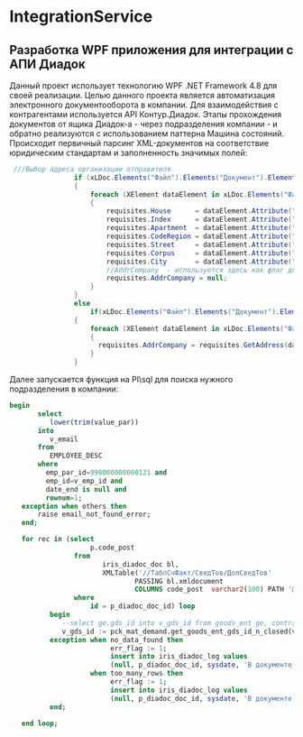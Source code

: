 # IntegrationService
## Разработка WPF приложения для интеграции с АПИ Диадок
Данный проект использует технологию WPF .NET Framework 4.8 для своей реализации.
Целью данного проекта является автоматизация электронного документооборота в компании.
Для взаимодействия с контрагентами используется API Контур.Диадок.
Этапы прохождения документов от ящика Диадок-а - через подразделения компании - и обратно реализуются с использованием паттерна Машина состояний.
Происходит первичный парсинг XML-документов на соответствие юридическим стандартам и заполненность значимых полей:
```c#
 ///Выбор адреса организации отправителя
                if (xLDoc.Elements("Файл").Elements("Документ").Elements("СвСчФакт").Elements("СвПрод").Elements("Адрес").Elements("АдрРФ").Any())
                {
                    foreach (XElement dataElement in xLDoc.Elements("Файл").Elements("Документ").Elements("СвСчФакт").Elements("СвПрод").Elements("Адрес").Elements("АдрРФ"))
                    {
                        requisites.House      = dataElement.Attribute("Дом")?.Value?? "";
                        requisites.Index      = dataElement.Attribute("Индекс")?.Value?? "";
                        requisites.Apartment  = dataElement.Attribute("Кварт")?.Value?? "";
                        requisites.CodeRegion = dataElement.Attribute("КодРегион")?.Value?? "";
                        requisites.Street     = dataElement.Attribute("Улица")?.Value ?? "";
                        requisites.Corpus     = dataElement.Attribute("Корпус")?.Value ?? "";
                        requisites.City       = dataElement.Attribute("Город")?.Value ?? "";
                        //AddrCompany  - используется здесь как флаг для дальнейшей проверки
                        requisites.AddrCompany = null;
                    }
                }
                else
                    if(xLDoc.Elements("Файл").Elements("Документ").Elements("СвСчФакт").Elements("СвПрод").Elements("Адрес").Elements("АдрИнф").Any())
                {
                    foreach (XElement dataElement in xLDoc.Elements("Файл").Elements("Документ").Elements("СвСчФакт").Elements("СвПрод").Elements("Адрес").Elements("АдрИнф"))
                    {
                      requisites.AddrCompany = requisites.GetAddress(dataElement.Attribute("АдрТекст").Value);
                    }
                }
 ```
 
Далее запускается функция на Pl\sql для поиска нужного подразделения в компании:

```sql
begin
       select
          lower(trim(value_par))
       into
          v_email
       from
          EMPLOYEE_DESC
       where
         emp_par_id=998000000000121 and
         emp_id=v_emp_id and
         date_end is null and
         rownum=1;
   exception when others then
       raise email_not_found_error;
   end;

   for rec in (select
                    p.code_post
                from
                       iris_diadoc_doc bl,
                       XMLTable('//ТаблСчФакт/СведТов/ДопСведТов'
                               PASSING bl.xmldocument
                               COLUMNS code_post  varchar2(100) PATH '@КодТов') p
                where
                    id = p_diadoc_doc_id) loop
          begin
             --select ge.gds_id into v_gds_id from goods_ent ge, contractor c where ge.ent_id=c.ent_id and c.id=v_supp_id and lower(ge.code)=lower(trim(rec.code_post));
             v_gds_id := pck_mat_demand.get_goods_ent_gds_id_n_closed(v_supp_id, rec.code_post);
          exception when no_data_found then
                         err_flag := 1;
                         insert into iris_diadoc_log values
                         (null, p_diadoc_doc_id, sysdate, 'В документе №'||v_schf||' к заказу №'||v_dem_num||' указан код товара '||rec.code_post||' не существующий в связке с поставщиком '||v_supp_name,'Товар '||rec.code_post||' не найден.', 1);
                    when too_many_rows then
                         err_flag := 1;
                         insert into iris_diadoc_log values
                         (null, p_diadoc_doc_id, sysdate, 'В документе №'||v_schf||' к заказу №'||v_dem_num||' указан код товара '||rec.code_post||' для которого найдено более одной связки с поставщиком '||v_supp_name,'Найдено более одного товара '||rec.code_post, 1);
          end;

   end loop;
```
